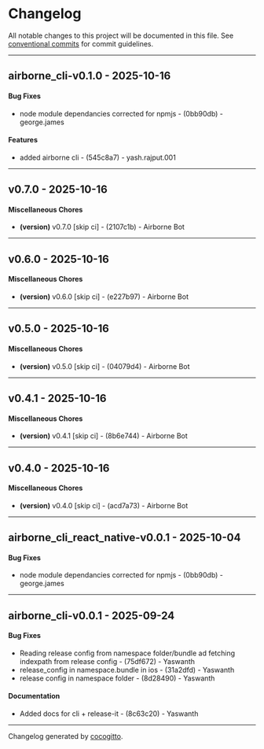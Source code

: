 # Changelog
All notable changes to this project will be documented in this file. See [conventional commits](https://www.conventionalcommits.org/) for commit guidelines.

- - -
## airborne_cli-v0.1.0 - 2025-10-16
#### Bug Fixes
- node module dependancies corrected for npmjs - (0bb90db) - george.james
#### Features
- added airborne cli - (545c8a7) - yash.rajput.001

- - -

## v0.7.0 - 2025-10-16
#### Miscellaneous Chores
- **(version)** v0.7.0 [skip ci] - (2107c1b) - Airborne Bot

- - -

## v0.6.0 - 2025-10-16
#### Miscellaneous Chores
- **(version)** v0.6.0 [skip ci] - (e227b97) - Airborne Bot

- - -

## v0.5.0 - 2025-10-16
#### Miscellaneous Chores
- **(version)** v0.5.0 [skip ci] - (04079d4) - Airborne Bot

- - -

## v0.4.1 - 2025-10-16
#### Miscellaneous Chores
- **(version)** v0.4.1 [skip ci] - (8b6e744) - Airborne Bot

- - -

## v0.4.0 - 2025-10-16
#### Miscellaneous Chores
- **(version)** v0.4.0 [skip ci] - (acd7a73) - Airborne Bot

- - -

## airborne_cli_react_native-v0.0.1 - 2025-10-04
#### Bug Fixes
- node module dependancies corrected for npmjs - (0bb90db) - george.james

- - -

## airborne_cli-v0.0.1 - 2025-09-24
#### Bug Fixes
- Reading release config from namespace folder/bundle ad fetching indexpath from release config - (75df672) - Yaswanth
- release_config in namespace.bundle in ios - (31a2dfd) - Yaswanth
- release config in namespace folder - (8d28490) - Yaswanth
#### Documentation
- Added docs for cli + release-it - (8c63c20) - Yaswanth

- - -

Changelog generated by [cocogitto](https://github.com/cocogitto/cocogitto).